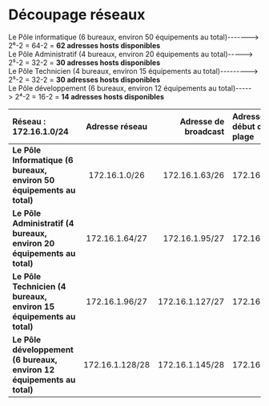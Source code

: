 # Découpage réseaux
Le Pôle informatique (6 bureaux, environ 50 équipements au total)-------> 2⁶-2 = 64-2 = **62 adresses hosts disponibles**    
Le Pôle Administratif (4 bureaux, environ 20 équipements au total)-----> 2⁵-2 = 32-2 = **30 adresses hosts disponibles**          
Le Pôle Technicien (4 bureaux, environ 15 équipements au total)---------> 2⁵-2 = 32-2 = **30 adresses hosts disponibles**   
Le Pôle développement (6 bureaux, environ 12 équipements au total)-----> 2⁴-2 = 16-2 = **14 adresses hosts disponibles**           
          

| Réseau : 172.16.1.0/24  | Adresse réseau | Adresse de broadcast |Adresse de début de plage  | Adresse de fin de plage |
| :---    |  :----:  |    ---: | :---    |  :----:  |
| **Le Pôle Informatique (6 bureaux, environ 50 équipements au total)**    | 172.16.1.0/26   | 172.16.1.63/26 | 172.16.1.1    | 172.16.1.62   |
| **Le Pôle Administratif (4 bureaux, environ 20 équipements au total)**    | 172.16.1.64/27 | 172.16.1.95/27 | 172.16.1.65    | 172.16.1.94 |
| **Le Pôle Technicien (4 bureaux, environ 15 équipements au total)**    | 172.16.1.96/27 | 172.16.1.127/27 | 172.16.1.97   | 172.16.1.126 |
| **Le Pôle développement (6 bureaux, environ 12 équipements au total)**    | 172.16.1.128/28 | 172.16.1.145/28 | 172.16.1.129    | 172.16.1.144 |
